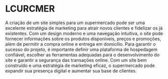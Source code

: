 # LCURCMER
A criação de um site simples para um supermercado pode ser uma excelente estratégia de marketing para atrair novos clientes e fidelizar os já existentes. Com um design moderno e uma navegação intuitiva, o site pode fornecer informações sobre os produtos disponíveis, preços e promoções, além de permitir a compra online e entrega em domicílio. Para garantir o sucesso do projeto, é importante definir uma plataforma de hospedagem confiável, escolher as ferramentas adequadas para o desenvolvimento do site e garantir a segurança das transações online. Com um site bem construído e uma estratégia de marketing eficaz, o supermercado pode expandir sua presença digital e aumentar sua base de clientes.
